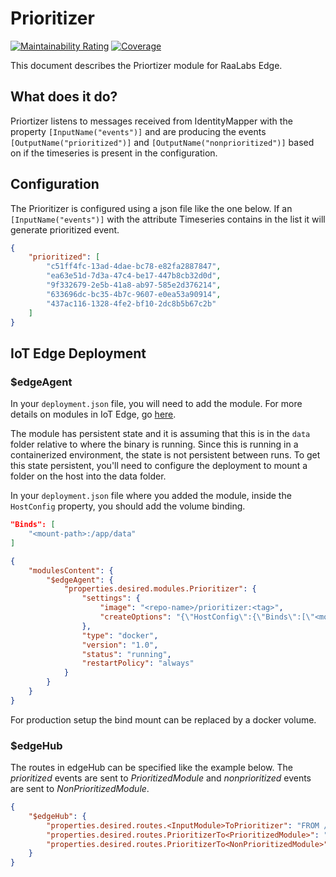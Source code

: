 # Prioritizer
[![Maintainability Rating](https://sonarcloud.io/api/project_badges/measure?project=RaaLabs_Prioritizer&metric=sqale_rating)](https://sonarcloud.io/dashboard?id=RaaLabs_Prioritizer)
[![Coverage](https://sonarcloud.io/api/project_badges/measure?project=RaaLabs_Prioritizer&metric=coverage)](https://sonarcloud.io/dashboard?id=RaaLabs_Prioritizer)

This document describes the Priortizer module for RaaLabs Edge.

## What does it do?

Priortizer listens to messages received from IdentityMapper with the property `[InputName("events")]` and are producing the events `[OutputName("prioritized")]` and `[OutputName("nonprioritized")]` based on if the timeseries is present in the configuration.

## Configuration

The Prioritizer is configured using a json file like the one below. If an `[InputName("events")]` with the attribute Timeseries contains in the list it will generate prioritized event.  

```json
{
    "prioritized": [
        "c51ff4fc-13ad-4dae-bc78-e82fa2887847",
        "ea63e51d-7d3a-47c4-be17-447b8cb32d0d",
        "9f332679-2e5b-41a8-ab97-585e2d376214",
        "633696dc-bc35-4b7c-9607-e0ea53a90914",
        "437ac116-1328-4fe2-bf10-2dc8b5b67c2b"
    ]
}
```

## IoT Edge Deployment

### $edgeAgent

In your `deployment.json` file, you will need to add the module. For more details on modules in IoT Edge, go [here](https://docs.microsoft.com/en-us/azure/iot-edge/module-composition).

The module has persistent state and it is assuming that this is in the `data` folder relative to where the binary is running.
Since this is running in a containerized environment, the state is not persistent between runs. To get this state persistent, you'll
need to configure the deployment to mount a folder on the host into the data folder.

In your `deployment.json` file where you added the module, inside the `HostConfig` property, you should add the
volume binding.

```json
"Binds": [
    "<mount-path>:/app/data"
]
```

```json
{
    "modulesContent": {
        "$edgeAgent": {
            "properties.desired.modules.Prioritizer": {
                "settings": {
                    "image": "<repo-name>/prioritizer:<tag>",
                    "createOptions": "{\"HostConfig\":{\"Binds\":[\"<mount-path>:/app/data\"]}}"
                },
                "type": "docker",
                "version": "1.0",
                "status": "running",
                "restartPolicy": "always"
            }
        }
    }
}
```

For production setup the bind mount can be replaced by a docker volume.

### $edgeHub

The routes in edgeHub can be specified like the example below. The *prioritized* events are sent to *PrioritizedModule* and *nonprioritized* events are sent to *NonPrioritizedModule*. 

```json
{
    "$edgeHub": {
        "properties.desired.routes.<InputModule>ToPrioritizer": "FROM /messages/modules/<InputModule>/outputs/<outputevent> INTO BrokeredEndpoint(\"/modules/Prioritizer/inputs/events\")",
        "properties.desired.routes.PrioritizerTo<PrioritizedModule>": "FROM /messages/modules/Prioritizer/outputs/prioritized INTO BrokeredEndpoint(\"/modules/<PrioritizedModule>/inputs/<inputevent>\")",
        "properties.desired.routes.PrioritizerTo<NonPrioritizedModule>": "FROM /messages/modules/Prioritizer/outputs/nonprioritized INTO BrokeredEndpoint(\"/modules/<NonPrioritizedModule>/inputs/<inputevent>\")"
    }
}
```
